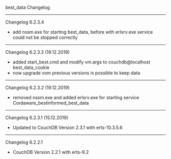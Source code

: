 best_data Changelog


------------------------------

Changelog 6.2.3.4

* add nssm.exe for starting best_data, before with erlsrv.exe service could not be stopped correctly

------------------------------

Changelog 6.2.3.3 (19.12.2019)

* added start_best.cmd and modify vm.args to couchdb@localhost best_data_cookie
* now upgrade vom previous versions is possible to keep data

------------------------------

Changelog 6.2.3.2 (19.12.2019)

* removed nssm.exe and added erlsrv.exe for starting service Cordaware_bestinformed_best_data

------------------------------

Changelog 6.2.3.1 (15.12.2019)

* Updated to CouchDB Version 2.3.1 with erts-10.3.5.6 

------------------------------

Changelog 6.2.2.1

* CouchDB Version 2.2.1 with erts-9.2
  